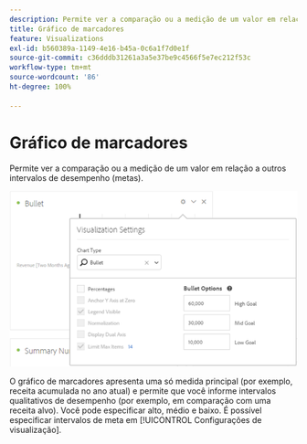 ```yaml
---
description: Permite ver a comparação ou a medição de um valor em relação a outros intervalos de desempenho (metas).
title: Gráfico de marcadores
feature: Visualizations
exl-id: b560389a-1149-4e16-b45a-0c6a1f7d0e1f
source-git-commit: c36dddb31261a3a5e37be9c4566f5e7ec212f53c
workflow-type: tm+mt
source-wordcount: '86'
ht-degree: 100%

---
```


# Gráfico de marcadores

Permite ver a comparação ou a medição de um valor em relação a outros intervalos de desempenho (metas).

![](assets/bullet-image.png)

O gráfico de marcadores apresenta uma só medida principal (por exemplo, receita acumulada no ano atual) e permite que você informe intervalos qualitativos de desempenho (por exemplo, em comparação com uma receita alvo). Você pode especificar alto, médio e baixo. É possível especificar intervalos de meta em [!UICONTROL Configurações de visualização].
